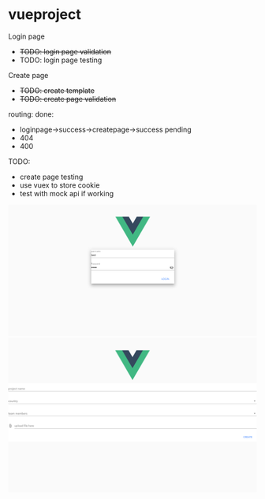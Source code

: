 # vueproject 
Login page
- ~~TODO: login page validation~~
- TODO: login page testing

Create page
- ~~TODO: create template~~
- ~~TODO: create page validation~~

routing:
done:
 - loginpage->success->createpage->success
pending
 - 404
 - 400

TODO:
- create page testing
- use vuex to store cookie
- test with mock api if working

![login](login.png)
![create](create.png)
